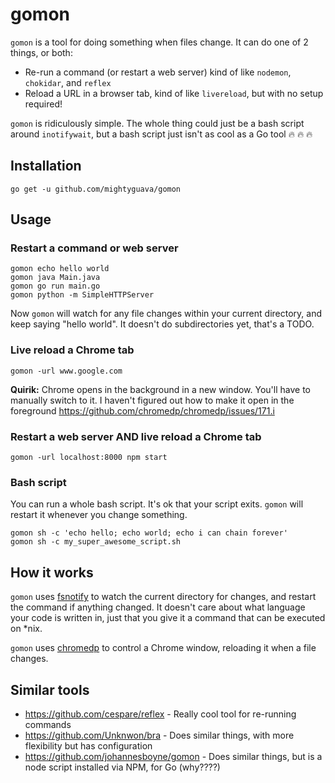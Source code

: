 # gomon

`gomon` is a tool for doing something when files change. It can do one of 2 things, or both:
- Re-run a command (or restart a web server) kind of like `nodemon`, `chokidar`, and `reflex`
- Reload a URL in a browser tab, kind of like `livereload`, but with no setup required!

`gomon` is ridiculously simple. The whole thing could just be a bash script around `inotifywait`, but a bash script just isn't as cool as a Go tool 🔥 🔥 🔥

## Installation

```
go get -u github.com/mightyguava/gomon
```

## Usage

### Restart a command or web server

```
gomon echo hello world
gomon java Main.java
gomon go run main.go
gomon python -m SimpleHTTPServer
```

Now `gomon` will watch for any file changes within your current directory, and keep saying "hello world". It doesn't do subdirectories yet, that's a TODO.

### Live reload a Chrome tab

```
gomon -url www.google.com
```

**Quirik:** Chrome opens in the background in a new window. You'll have to manually switch to it. I haven't figured out how to make it open in the foreground https://github.com/chromedp/chromedp/issues/171.i

### Restart a web server AND live reload a Chrome tab

```
gomon -url localhost:8000 npm start
```

### Bash script

You can run a whole bash script. It's ok that your script exits. `gomon` will restart it whenever you change something.

```
gomon sh -c 'echo hello; echo world; echo i can chain forever'
gomon sh -c my_super_awesome_script.sh
```

## How it works

`gomon` uses [fsnotify](https://github.com/fsnotify/fsnotify) to watch the current directory for changes, and restart the command if anything changed. It doesn't care about what language your code is written in, just that you give it a command that can be executed on *nix.

`gomon` uses [chromedp](https://github.com/chromedp/chromedp) to control a Chrome window, reloading it when a file changes.

## Similar tools

- https://github.com/cespare/reflex - Really cool tool for re-running commands
- https://github.com/Unknwon/bra - Does similar things, with more flexibility but has configuration
- https://github.com/johannesboyne/gomon - Does similar things, but is a node script installed via NPM, for Go (why????)